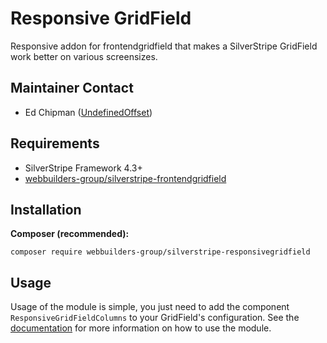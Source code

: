 Responsive GridField
=================
Responsive addon for frontendgridfield that makes a SilverStripe GridField work better on various screensizes.

## Maintainer Contact
* Ed Chipman ([UndefinedOffset](https://github.com/UndefinedOffset))

## Requirements
* SilverStripe Framework 4.3+
* [webbuilders-group/silverstripe-frontendgridfield](https://github.com/webbuilders-group/silverstripe-frontendgridfield)


## Installation
__Composer (recommended):__
```
composer require webbuilders-group/silverstripe-responsivegridfield
```


## Usage
Usage of the module is simple, you just need to add the component ``ResponsiveGridFieldColumns`` to your GridField's configuration. See the [documentation](docs/en) for more information on how to use the module.
